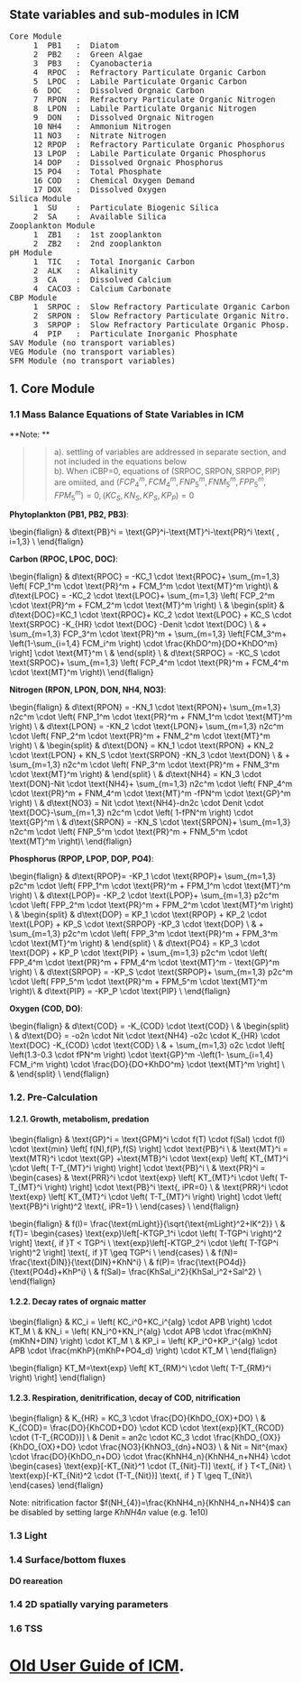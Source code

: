 
## State variables and sub-modules in ICM
<pre>
Core Module
     1  PB1   :  Diatom                                     g/m^3
     2  PB2   :  Green Algae                                g/m^3
     3  PB3   :  Cyanobacteria                              g/m^3
     4  RPOC  :  Refractory Particulate Organic Carbon      g/m^3
     5  LPOC  :  Labile Particulate Organic Carbon          g/m^3
     6  DOC   :  Dissolved Orgnaic Carbon                   g/m^3
     7  RPON  :  Refractory Particulate Organic Nitrogen    g/m^3
     8  LPON  :  Labile Particulate Organic Nitrogen        g/m^3
     9  DON   :  Dissolved Orgnaic Nitrogen                 g/m^3
     10 NH4   :  Ammonium Nitrogen                          g/m^3
     11 NO3   :  Nitrate Nitrogen                           g/m^3
     12 RPOP  :  Refractory Particulate Organic Phosphorus  g/m^3
     13 LPOP  :  Labile Particulate Organic Phosphorus      g/m^3
     14 DOP   :  Dissolved Orgnaic Phosphorus               g/m^3
     15 PO4   :  Total Phosphate                            g/m^3
     16 COD   :  Chemical Oxygen Demand                     g/m^3
     17 DOX   :  Dissolved Oxygen                           g/m^3
Silica Module
     1  SU    :  Particulate Biogenic Silica                g/m^3
     2  SA    :  Available Silica                           g/m^3
Zooplankton Module
     1  ZB1   :  1st zooplankton                            g/m^3
     2  ZB2   :  2nd zooplankton                            g/m^3
pH Module
     1  TIC   :  Total Inorganic Carbon                     g/m^3
     2  ALK   :  Alkalinity                                 g[CaCO3]/m^3
     3  CA    :  Dissolved Calcium                          g[CaCO3]/m^3
     4  CACO3 :  Calcium Carbonate                          g[CaCO3]/m^3
CBP Module
     1  SRPOC :  Slow Refractory Particulate Organic Carbon g/m^3
     2  SRPON :  Slow Refractory Particulate Organic Nitro. g/m^3
     3  SRPOP :  Slow Refractory Particulate Organic Phosp. g/m^3
     4  PIP   :  Particulate Inorganic Phosphate            g/m^3
SAV Module (no transport variables)
VEG Module (no transport variables)
SFM Module (no transport variables)
</pre>

## 1. Core Module

### 1.1 Mass Balance Equations of State Variables in ICM

**Note: ** <br>
>> a). settling of variables are addressed in separate section, and not included in the equations below <br>
>>  b). When iCBP=0, equations of ($\text{SRPOC},\text{SRPON},\text{SRPOP},\text{PIP}$) are omiited, 
and $(FCP_4^m,FCM_4^m,FNP_5^m,FNM_5^m,FPP_5^m,FPM_5^m)=0, (KC_S,KN_S,KP_S,KP_P)=0$ 

**Phytoplankton (PB1, PB2, PB3)**:

\begin{flalign}
  & d\text{PB}^i = \text{GP}^i-\text{MT}^i-\text{PR}^i \text{ ,   i=1,3}  \\
\end{flalign}


**Carbon (RPOC, LPOC, DOC)**:

\begin{flalign}
  & d\text{RPOC} = -KC_1 \cdot \text{RPOC}+ \sum_{m=1,3} \left( FCP_1^m \cdot \text{PR}^m + FCM_1^m \cdot \text{MT}^m \right)\\
  & d\text{LPOC} = -KC_2 \cdot \text{LPOC}+ \sum_{m=1,3} \left( FCP_2^m \cdot \text{PR}^m + FCM_2^m \cdot \text{MT}^m \right) \\
  & \begin{split}
    & d\text{DOC}=KC_1 \cdot \text{RPOC}+ KC_2 \cdot \text{LPOC} + KC_S \cdot \text{SRPOC} -K_{HR} \cdot \text{DOC} -Denit \cdot \text{DOC} \\
    & + \sum_{m=1,3} FCP_3^m \cdot \text{PR}^m + \sum_{m=1,3} \left[FCM_3^m+ \left(1-\sum_{i=1,4} FCM_i^m \right) \cdot \frac{KhDO^m}{DO+KhDO^m} \right] \cdot \text{MT}^m \\
  & \end{split} \\
  & d\text{SRPOC} = -KC_S \cdot \text{SRPOC}+ \sum_{m=1,3} \left( FCP_4^m \cdot \text{PR}^m + FCM_4^m \cdot \text{MT}^m \right)\\
\end{flalign}


**Nitrogen (RPON, LPON, DON, NH4, NO3)**:

\begin{flalign}
  & d\text{RPON} = -KN_1 \cdot \text{RPON}+ \sum_{m=1,3} n2c^m \cdot \left( FNP_1^m \cdot \text{PR}^m + FNM_1^m \cdot \text{MT}^m \right) \\
  & d\text{LPON} = -KN_2 \cdot \text{LPON}+ \sum_{m=1,3} n2c^m \cdot \left( FNP_2^m \cdot \text{PR}^m + FNM_2^m \cdot \text{MT}^m \right) \\
  & \begin{split} 
     & d\text{DON} = KN_1 \cdot \text{RPON} + KN_2 \cdot \text{LPON} + KN_S \cdot \text{SRPON} -KN_3 \cdot \text{DON} \\
     & + \sum_{m=1,3} n2c^m \cdot \left( FNP_3^m \cdot \text{PR}^m + FNM_3^m \cdot \text{MT}^m \right) 
  & \end{split} \\
  & d\text{NH4} = KN_3 \cdot \text{DON}-Nit \cdot \text{NH4}+ \sum_{m=1,3} n2c^m \cdot \left( FNP_4^m \cdot \text{PR}^m + FNM_4^m \cdot \text{MT}^m -fPN^m \cdot \text{GP}^m \right) \\
  & d\text{NO3} = Nit \cdot \text{NH4}-dn2c \cdot Denit \cdot \text{DOC}-\sum_{m=1,3} n2c^m \cdot \left( 1-fPN^m \right) \cdot \text{GP}^m  \\
  & d\text{SRPON} = -KN_S \cdot \text{SRPON}+ \sum_{m=1,3} n2c^m \cdot \left( FNP_5^m \cdot \text{PR}^m + FNM_5^m \cdot \text{MT}^m \right)\\
\end{flalign}


**Phosphorus (RPOP, LPOP, DOP, PO4)**:

\begin{flalign}
  & d\text{RPOP}= -KP_1 \cdot \text{RPOP}+ \sum_{m=1,3} p2c^m \cdot \left( FPP_1^m \cdot \text{PR}^m + FPM_1^m \cdot \text{MT}^m \right) \\
  & d\text{LPOP}= -KP_2 \cdot \text{LPOP}+ \sum_{m=1,3} p2c^m \cdot \left( FPP_2^m \cdot \text{PR}^m + FPM_2^m \cdot \text{MT}^m \right) \\
  & \begin{split} 
     & d\text{DOP} = KP_1 \cdot \text{RPOP} + KP_2 \cdot \text{LPOP} + KP_S \cdot \text{SRPOP} -KP_3 \cdot \text{DOP}  \\
     & + \sum_{m=1,3} p2c^m \cdot \left( FPP_3^m \cdot \text{PR}^m + FPM_3^m \cdot \text{MT}^m \right) 
  & \end{split} \\
  & d\text{PO4} = KP_3 \cdot \text{DOP} + KP_P \cdot \text{PIP} + \sum_{m=1,3} p2c^m \cdot \left( FPP_4^m \cdot \text{PR}^m + FPM_4^m \cdot \text{MT}^m - \text{GP}^m \right) \\
  & d\text{SRPOP} = -KP_S \cdot \text{SRPOP}+ \sum_{m=1,3} p2c^m \cdot \left( FPP_5^m \cdot \text{PR}^m + FPM_5^m \cdot \text{MT}^m \right)\\
  & d\text{PIP} = -KP_P \cdot \text{PIP} \\
\end{flalign}

**Oxygen (COD, DO)**:

\begin{flalign}
 & d\text{COD} = -K_{COD} \cdot \text{COD}  \\
 & \begin{split} \\
   & d\text{DO} = -o2n \cdot Nit \cdot \text{NH4} -o2c \cdot K_{HR} \cdot \text{DOC} -K_{COD} \cdot \text{COD} \\
   & + \sum_{m=1,3} o2c \cdot \left[ \left(1.3-0.3 \cdot fPN^m \right) \cdot \text{GP}^m -\left(1- \sum_{i=1,4} FCM_i^m \right) \cdot \frac{DO}{DO+KhDO^m} \cdot \text{MT}^m \right] \\  
 & \end{split} \\
\end{flalign}


### 1.2. Pre-Calculation

#### 1.2.1. Growth, metabolism, predation
\begin{flalign}
  & \text{GP}^i = \text{GPM}^i \cdot f(T) \cdot f(Sal) \cdot f(I) \cdot \text{min} \left[ f(N),f(P),f(S) \right] \cdot \text{PB}^i \\
  & \text{MT}^i = \text{MTR}^i \cdot \text{GP} +\text{MTB}^i \cdot \text{exp} \left[ KT_{MT}^i \cdot \left( T-T_{MT}^i \right) \right] \cdot \text{PB}^i \\
  & \text{PR}^i =
\begin{cases} 
  & \text{PRR}^i \cdot \text{exp} \left[ KT_{MT}^i \cdot \left( T-T_{MT}^i \right) \right] \cdot \text{PB}^i \text{,        iPR=0} \\ 
  & \text{PRR}^i \cdot \text{exp} \left[ KT_{MT}^i \cdot \left( T-T_{MT}^i \right) \right] \cdot \left( \text{PB}^i \right)^2 \text{,   iPR=1} \\ 
\end{cases} \\ 
\end{flalign}

\begin{flalign}
  & f(I)= \frac{\text{mLight}}{\sqrt{\text{mLight}^2+IK^2}}   \\
  & f(T)= 
\begin{cases} 
   \text{exp}\left[-KTGP_1^i \cdot \left( T-TGP^i \right)^2 \right] \text{, if }T < TGP^i \\
   \text{exp}\left[-KTGP_2^i \cdot \left( T-TGP^i \right)^2 \right] \text{, if }T \geq TGP^i \\
\end{cases} \\ 
  & f(N)= \frac{\text{DIN}}{\text{DIN}+KhN^i} \\
  & f(P)= \frac{\text{PO4d}}{\text{PO4d}+KhP^i} \\
  & f(Sal)= \frac{KhSal_i^2}{KhSal_i^2+Sal^2} \\
\end{flalign}

#### 1.2.2. Decay rates of orgnaic matter
\begin{flalign}
  & KC_i = \left( KC_i^0+KC_i^{alg} \cdot APB \right) \cdot KT_M \\
  & KN_i = \left( KN_i^0+KN_i^{alg} \cdot APB \cdot \frac{mKhN}{mKhN+DIN} \right) \cdot KT_M \\
  & KP_i = \left( KP_i^0+KP_i^{alg} \cdot APB \cdot \frac{mKhP}{mKhP+PO4_d} \right) \cdot KT_M \\
\end{flalign}

\begin{flalign}
  KT_M=\text{exp} \left[ KT_{RM}^i \cdot \left( T-T_{RM}^i \right) \right]
\end{flalign}

#### 1.2.3. Respiration, denitrification, decay of COD, nitrification
\begin{flalign}
  & K_{HR} = KC_3 \cdot \frac{DO}{KhDO_{OX}+DO} \\ 
  & K_{COD}= \frac{DO}{KhCOD+DO} \cdot KCD \cdot \text{exp}[KT_{RCOD} \cdot (T-T_{RCOD})] \\
  & Denit = an2c \cdot KC_3 \cdot \frac{KhDO_{OX}}{KhDO_{OX}+DO} \cdot \frac{NO3}{KhNO3_{dn}+NO3} \\
  & Nit = Nit^{max} \cdot \frac{DO}{KhDO_n+DO} \cdot \frac{KhNH4_n}{KhNH4_n+NH4} \cdot 
\begin{cases}
  \text{exp}[-KT_{Nit}^1 \cdot (T_{Nit}-T)] \text{, if } T<T_{Nit} \\
  \text{exp}[-KT_{Nit}^2 \cdot (T-T_{Nit})] \text{, if } T \geq T_{Nit}\\
\end{cases}
\end{flalign}

Note: nitrification factor $f(NH_{4})=\frac{KhNH4_n}{KhNH4_n+NH4}$ can be disabled by setting large $KhNH4n$ value (e.g. 1e10)

### 1.3 Light

### 1.4 Surface/bottom fluxes

#### DO reareation

### 1.4 2D spatially varying parameters

### 1.6 TSS



# [Old User Guide of ICM](http://ccrm.vims.edu/schismweb/ICM_UserGuide_v2.pdf).

